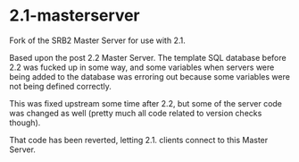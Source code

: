 # 2.1-masterserver
Fork of the SRB2 Master Server for use with 2.1.

Based upon the post 2.2 Master Server. The template SQL database before 2.2 was fucked up in some way, and some variables when servers were being added to the database was erroring out because some variables were not being defined correctly.

This was fixed upstream some time after 2.2, but some of the server code was changed as well (pretty much all code related to version checks though).

That code has been reverted, letting 2.1. clients connect to this Master Server.
